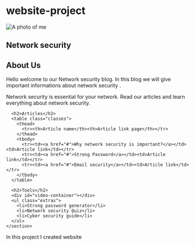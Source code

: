 # website-project

<!doctype html>
<html lang="en">
<head>
  <meta charset="utf-8" />
  <meta name="viewport" content="width=device-width, initial-scale=1" />
  <title>My Personal Homepage</title>
  <link rel="stylesheet" href="styles.css" />
</head>
<body>
  <main class="container">
    <aside class="profile">
      <img src="images/profile.jpg" alt="A photo of me" />
    </aside>
    <section class="content">
      <h1>Network security</h1>
      <h2>About Us</h2>
      <p>Hello welcome to our Network security blog. In this blog we will give important informations about network security  <a target="_blank" rel="noopener"></a>.</p>
      <p>Network security is essential for your network. Read our articles and learn everything about network security.</p>

      <h2>Articles</h2>
      <table class="classes">
        <thead>
          <tr><th>Article name</th><th>Article link page</th></tr>
        </thead>
        <tbody>
          <tr><td><a href="#">Why network security is important?</a></td><td>Article link</td></tr>
          <tr><td><a href="#">Strong Password</a></td><td>Article link</td></tr>
          <tr><td><a href="#">Email security</a></td><td>Article link</td></tr>
        </tbody>
      </table>

      <h2>Tools</h2>
      <div id="video-container"></div>
      <ul class="extras">
        <li>Strong password generator</li>
        <li>Network security Quiz</li>
        <li>Cyber security guide</li>
      </ul>
    </section>
  </main>

  <script>
    // Video elementini oluştur
    const videoContainer = document.getElementById('video-container');

    const video = document.createElement('video');
    video.src = 'videos/tools.mp4'; // Video dosya yolu
    video.width = 320;
    video.height = 180;
    video.controls = true;

    videoContainer.appendChild(video);
  </script>
</body>
</html>



In this project I created website

